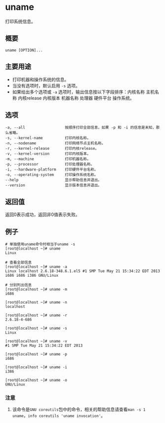 uname
===

打印系统信息。

## 概要

```shell
uname [OPTION]...
```

## 主要用途

- 打印机器和操作系统的信息。
- 当没有选项时，默认启用 `-s` 选项。
- 如果给出多个选项或 `-a` 选项时，输出信息按以下字段排序：内核名称 主机名称 内核release 内核版本
 机器名称 处理器 硬件平台 操作系统。

## 选项

```shell
-a, --all                  按顺序打印全部信息，如果 -p 和 -i 的信息是未知，那么省略。
-s, --kernel-name          打印内核名称。
-n, --nodename             打印网络节点主机名称。
-r, --kernel-release       打印内核release。
-v, --kernel-version       打印内核版本。
-m, --machine              打印机器名称。
-p, --processor            打印处理器名称。
-i, --hardware-platform    打印硬件平台名称。
-o, --operating-system     打印操作系统名称。
--help                     显示帮助信息并退出。
--version                  显示版本信息并退出。
```

## 返回值

返回0表示成功，返回非0值表示失败。

## 例子

```shell
# 单独使用uname命令时相当于uname -s
[root@localhost ~]# uname
Linux
```

```shell
# 查看全部信息
[root@localhost ~]# uname -a
Linux localhost 2.6.18-348.6.1.el5 #1 SMP Tue May 21 15:34:22 EDT 2013 i686 i686 i386 GNU/Linux
```

```shell
# 分别列出信息
[root@localhost ~]# uname -m
i686

[root@localhost ~]# uname -n
localhost

[root@localhost ~]# uname -r
2.6.18-4-686

[root@localhost ~]# uname -s
Linux

[root@localhost ~]# uname -v
#1 SMP Tue May 21 15:34:22 EDT 2013

[root@localhost ~]# uname -p
i686

[root@localhost ~]# uname -i
i386

[root@localhost ~]# uname -o
GNU/Linux
```

### 注意

1. 该命令是`GNU coreutils`包中的命令，相关的帮助信息请查看`man -s 1 uname`，`info coreutils 'uname invocation'`。

<!-- Linux命令行搜索引擎：https://jaywcjlove.github.io/linux-command/ -->
